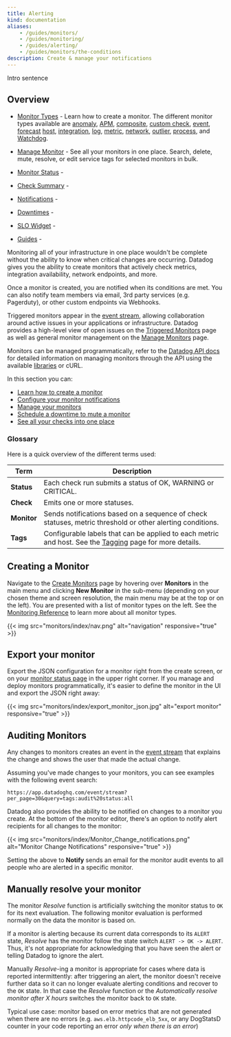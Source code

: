 ```yaml
---
title: Alerting
kind: documentation
aliases:
    - /guides/monitors/
    - /guides/monitoring/
    - /guides/alerting/
    - /guides/monitors/the-conditions
description: Create & manage your notifications
---
```


Intro sentence

## Overview

* [Monitor Types][1] - Learn how to create a monitor. The different monitor types available are [anomaly][2], [APM][3], [composite][4], [custom check][5], [event][6], [forecast][7] [host][8], [integration][9], [log][10], [metric][11], [network][12], [outlier][13], [process][14], and [Watchdog][15].

* [Manage Monitor][16] - See all your monitors in one place. Search, delete, mute, resolve, or edit service tags for selected monitors in bulk.

* [Monitor Status][17] -

* [Check Summary][18] -

* [Notifications][19] -

* [Downtimes][20] -

* [SLO Widget][21] -

* [Guides][22] -


Monitoring all of your infrastructure in one place wouldn't be complete without the ability to know when critical changes are occurring. Datadog gives you the ability to create monitors that actively check metrics, integration availability, network endpoints, and more.

Once a monitor is created, you are notified when its conditions are met. You can also notify team members via email, 3rd party services (e.g. Pagerduty), or other custom endpoints via Webhooks.

Triggered monitors appear in the [event stream][23], allowing collaboration around active issues in your applications or infrastructure. Datadog provides a high-level view of open issues on the [Triggered Monitors][24] page as well as general monitor management on the [Manage Monitors][25] page.

Monitors can be managed programmatically, refer to the [Datadog API docs][26] for detailed information on managing monitors through the API using the available [libraries][27] or cURL.

In this section you can:

* [Learn how to create a monitor][1]
* [Configure your monitor notifications][19]
* [Manage your monitors][16]
* [Schedule a downtime to mute a monitor][20]
* [See all your checks into one place][18]

### Glossary

Here is a quick overview of the different terms used:

| Term             | Description                                                                                                                                                                                                                          |
|------------------|--------------------------------------------------------------------------------------------------------------------------------------------------------------------------------------------------------------------------------------|
| **Status**       | Each check run submits a status of OK, WARNING or CRITICAL.                                                                                                                                                                          |
| **Check**        | Emits one or more statuses.                                                                                                                                                                                                          |
| **Monitor**      | Sends notifications based on a sequence of check statuses, metric threshold or other alerting conditions.                                                                                                                            |
| **Tags**         | Configurable labels that can be applied to each metric and host. See the [Tagging][28] page for more details.                                                                                                                        |

## Creating a Monitor

Navigate to the [Create Monitors][29] page by hovering over **Monitors** in the main menu and clicking **New Monitor** in the sub-menu (depending on your chosen theme and screen resolution, the main menu may be at the top or on the left). You are presented with a list of monitor types on the left. See the [Monitoring Reference][1] to learn more about all monitor types.

{{< img src="monitors/index/nav.png" alt="navigation" responsive="true" >}}

## Export your monitor

Export the JSON configuration for a monitor right from the create screen, or on your [monitor status page][17] in the upper right corner.
If you manage and deploy monitors programmatically, it's easier to define the monitor in the UI and export the JSON right away:

{{< img src="monitors/index/export_monitor_json.jpg" alt="export monitor" responsive="true" >}}

## Auditing Monitors

Any changes to monitors creates an event in the [event stream][30] that explains the change and shows the user that made the actual change.

Assuming you've made changes to your monitors, you can see examples with the following event search:
```
https://app.datadoghq.com/event/stream?per_page=30&query=tags:audit%20status:all
```

Datadog also provides the ability to be notified on changes to a monitor you create. At the bottom of the monitor editor, there's an option to notify alert recipients for all changes to the monitor:

{{< img src="monitors/index/Monitor_Change_notifications.png" alt="Monitor Change Notifications" responsive="true" >}}

Setting the above to **Notify** sends an email for the monitor audit events to all people who are alerted in a specific monitor.

## Manually resolve your monitor

The monitor *Resolve* function is artificially switching the monitor status to `OK` for its next evaluation. The following monitor evaluation is performed normally on the data the monitor is based on.

If a monitor is alerting because its current data corresponds to its `ALERT` state, *Resolve* has the monitor follow the state switch `ALERT -> OK -> ALERT`. Thus, it's not appropriate for acknowledging that you have seen the alert or telling Datadog to ignore the alert.

Manually *Resolve*-ing a monitor is appropriate for cases where data is reported intermittently: after triggering an alert, the monitor doesn't receive further data so it can no longer evaluate alerting conditions and recover to the `OK` state. In that case the *Resolve* function or the *Automatically resolve monitor after X hours* switches the monitor back to `OK` state.

Typical use case: monitor based on error metrics that are not generated when there are no errors (e.g. `aws.elb.httpcode_elb_5xx`, or any DogStatsD counter in your code reporting an error _only when there is an error_)

[1]: /monitors/monitor_types
[2]: /monitors/monitor_types/anomaly
[3]: /monitors/monitor_types/apm
[4]: /monitors/monitor_types/composite
[5]: /monitors/monitor_types/custom_check
[6]: /monitors/monitor_types/event
[7]: /monitors/monitor_types/forecasts
[8]: /monitors/monitor_types/host
[9]: /monitors/monitor_types/integration
[10]: /monitors/monitor_types/log
[11]: /monitors/monitor_types/metric
[12]: /monitors/monitor_types/network
[13]: /monitors/monitor_types/outlier
[14]: /monitors/monitor_types/process
[15]: /monitors/monitor_types/watchdog
[16]: /monitors/manage_monitor
[17]: /monitors/monitor_status
[18]: /monitors/check_summary
[19]: /monitors/notifications
[20]: /monitors/downtimes
[21]: /monitors/slo_widget
[22]: /monitors/guide
[23]: /graphing/event_stream
[24]: https://app.datadoghq.com/monitors/triggered
[25]: https://app.datadoghq.com/monitors
[26]: /api/#monitors
[27]: /developers/libraries
[28]: /tagging
[29]: https://app.datadoghq.com/monitors#/create
[30]: /graphing/event_stream
